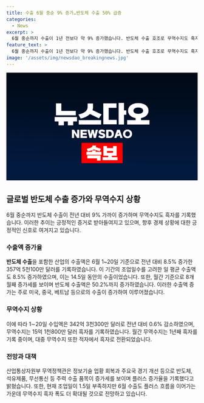 ```yaml
---
title: 수출 6월 중순 9% 증가…반도체 수출 50% 급증
categories:
  - News
excerpt: >
  6월 중순까지 수출이 1년 전보다 약 9% 증가했습니다. 반도체 수출 호조로 무역수지도 흑자를 기록했는데, 6월 1~20일 통관 기준 잠정치 수출액은 357억 5천100만 달러로 약 8.5% 증가했습니다. 이로 인해 무역수지는 15억 1천800만 달러 흑자를 기록했으며, 반도체, 석유제품, 무선통신 등이 상승세를 보입니다. 미국, 중국, 베트남 등으로의 수출이 증가한 반면, 선박 등은 감소했고, 대중 무역수지는 5억 9천300만 달러 적자였습니다.
feature_text: >
  6월 중순까지 수출이 1년 전보다 약 9% 증가했습니다. 반도체 수출 호조로 무역수지도 흑자를 기록했는데, 6월 1~20일 통관 기준 잠정치 수출액은 357억 5천100만 달러로 약 8.5% 증가했습니다. 이로 인해 무역수지는 15억 1천800만 달러 흑자를 기록했으며, 반도체, 석유제품, 무선통신 등이 상승세를 보입니다. 미국, 중국, 베트남 등으로의 수출이 증가한 반면, 선박 등은 감소했고, 대중 무역수지는 5억 9천300만 달러 적자였습니다.
image: '/assets/img/newsdao_breakingnews.jpg'
---
```


<p><img src="/assets/img/newsdao_breakingnews.jpg" alt="pcversion 속보" /></p>

<h2 data-ke-size="size26">글로벌 반도체 수출 증가와 무역수지 상황</h2>

<p data-ke-size="size16">6월 중순까지 반도체 수출이 전년 대비 9% 가까이 증가하며 무역수지도 흑자를 기록했습니다. 이러한 추이는 긍정적인 증거로 받아들여지고 있으며, 향후 경제 상황에 대한 긍정적인 신호로 여겨지고 있습니다.</p>

<h3><b>수출액 증가율</b></h3>

<p data-ke-size="size16"><b>반도체 수출</b>을 포함한 산업의 수출액은 6월 1~20일 기준으로 전년 대비 8.5% 증가한 357억 5천100만 달러를 기록하였습니다. 이 기간의 조업일수를 고려한 일 평균 수출액도 8.5% 증가하였으며, 이는 14.5일 동안의 수출이었습니다. 또한, 월간 기준으로 8개월째 증가세를 보이며 반도체 수출액은 50.2%까지 증가하였습니다. 이러한 수출액 증가는 주로 미국, 중국, 베트남 등으로의 수출이 증가하여 이루어졌습니다.</p>

<h3><b>무역수지 상황</b></h3>

<p data-ke-size="size16">이에 따라 1∼20일 수입액은 342억 3천300만 달러로 전년 대비 0.6% 감소하였으며, 무역수지는 15억 1천800만 달러 흑자를 기록하였습니다. 월간 무역수지는 1년째 흑자를 기록 중이며, 대중 무역수지 또한 적자에서 흑자로 전환되었습니다.</p>

<h3><b>전망과 대책</b></h3>

<p data-ke-size="size16">산업통상자원부 무역정책관은 정보기술 업황 회복과 주요국 경기 개선 등으로 반도체, 석유제품, 무선통신 등 주력 수출 품목이 증가세를 보이며 플러스 증가율을 기록했다고 밝혔습니다. 또한, 현재 조업일이 1.5일 부족하지만 6월 수출도 플러스 흐름을 이어가는 가운데 무역수지 흑자 폭도 더 확대될 것으로 전망하고 있습니다.</p>

